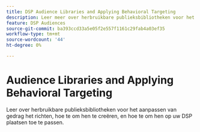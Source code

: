 ```yaml
---
title: DSP Audience Libraries and Applying Behavioral Targeting
description: Leer meer over herbruikbare publieksbibliotheken voor het aanpassen van het gedrag dat richt.
feature: DSP Audiences
source-git-commit: ba393ccd33a5e05f2e557f1161c29fab4a03ef35
workflow-type: tm+mt
source-wordcount: '44'
ht-degree: 0%

---
```


# Audience Libraries and Applying Behavioral Targeting

Leer over herbruikbare publieksbibliotheken voor het aanpassen van gedrag het richten, hoe te om hen te creëren, en hoe te om hen op uw DSP plaatsen toe te passen.

<!--
>[!VIDEO]()
-->
